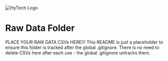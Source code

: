![HyTech Logo](https://hytechracing.gatech.edu/images/hytech_logo_small.png)
# Raw Data Folder
PLACE YOUR RAW DATA CSVs HERE!!!
This README is just a placeholder to ensure this folder is tracked after the global .gitignore.
There is no need to delete CSVs here after each use - the global .gitignore untracks them.

